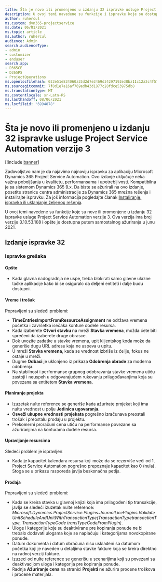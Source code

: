 ```yaml
---
title: Šta je novo ili promenjeno u izdanju 32 ispravke usluge Project Service Automation verzije 3
description: U ovoj temi navedene su funkcije i ispravke koje su dostupne u izdanju 32 ispravke usluge Project Service Automation verzije 3.
author: ruhercul
ms.custom: dyn365-projectservice
ms.date: 06/01/2021
ms.topic: article
ms.author: ruhercul
audience: Admin
search.audienceType:
- admin
- customizer
- enduser
search.app:
- D365CE
- D365PS
- ProjectOperations
ms.openlocfilehash: 023e51e834060a35d2d7e3469d34297192e38ba11c12a2c4f57424213aba44ba
ms.sourcegitcommit: 7f8d1e7a16af769adb43d1877c28fdce53975db8
ms.translationtype: MT
ms.contentlocale: sr-Latn-RS
ms.lasthandoff: 08/06/2021
ms.locfileid: "6994878"
---
```

# <a name="whats-new-or-changed-in-project-service-automation-update-release-32-v3"></a>Šta je novo ili promenjeno u izdanju 32 ispravke usluge Project Service Automation verzije 3

[!include [banner](../includes/psa-now-project-operations.md)]

Zadovoljstvo nam je da najavimo najnoviju ispravku za aplikaciju Microsoft Dynamics 365 Project Service Automation. Ovo izdanje uključuje neka važna poboljšanja u kvalitetu, performansama i upotrebljivosti. Kompatibilna je sa sistemom Dynamics 365 9.x. Da biste se ažurirali na ovo izdanje, posetite stranicu centra administracije za Dynamics 365 mrežna rešenja i instalirajte ispravku. Za još informacija pogledajte članak [Instaliranje, ispravka ili uklanjanje željenog rešenja](/power-platform/admin/install-remove-preferred-solution).

U ovoj temi navedene su funkcije koje su nove ili promenjene u izdanju 32 ispravke usluge Project Service Automation verzije 3. Ova verzija ima broj verzije 3.10.53.108 i opšte je dostupna putem samostalnog ažuriranja u junu 2021.

## <a name="update-release-32"></a>Izdanje ispravke 32

### <a name="bug-fixes"></a>Ispravke grešaka

#### <a name="general"></a>Opšte

- Kada glavna nadogradnja ne uspe, treba blokirati samo glavne ulazne tačke aplikacije kako bi se osiguralo da deljeni entiteti i dalje budu dostupni.

#### <a name="time-and-expense"></a>Vreme i trošak

Popravljeni su sledeći problemi:

- **TimeEntriesImportFromResourceAssignment** ne održava vremena početka i završetka isečaka konture dodele resursa.
- Kada izaberete **Otvori stavku** na mreži **Stavka vremena**, možda ćete biti sprečeni da izaberete druge obrasce.
- Dok uvozite zadatke u stavke vremena, upit klijentskog koda može da generiše dugu URL adresu koja ne uspeva u upitu.
- U mreži **Stavka vremena**, kada se vrednost izbriše iz ćelije, fokus ne ostaje u mreži.
- Dugme **Odbaci** je uklonjeno iz prikaza **Odobrenja obrade** za moderna odobrenja.
- Na stabilnost i performanse grupnog odobravanja stavke vremena utiču zastoji i neuspeh u odgovarajućem rukovanju prilagođavanjima koja su povezana sa entitetom **Stavka vremena**.

#### <a name="project-planning"></a>Planiranje projekta

- Izuzetak nulte reference se generiše kada ažurirate projekat koji ima nultu vrednost u polju **Jedinica ugovaranja**.
- **Osveži ukupne vrednosti projekata** pogrešno izračunava preostali trošak i preostalu prodaju u projektu.
- Prekomerni proračuni cena utiču na performanse povezane sa ažuriranjima na konturama dodele resursa.

#### <a name="resource-management"></a>Upravljanje resursima

Sledeći problem je ispravljen:

- Kada je kapacitet kalendara resursa koji može da se rezerviše veći od 1, Project Service Automation pogrešno prepoznaje kapacitet kao 0 (nula). Stoga se u prikazu rasporeda javlja beskonačna petlja.

#### <a name="sales"></a>Prodaja

Popravljeni su sledeći problemi:

- Kada se kreira stavka u glavnoj knjizi koja ima prilagođeni tip transakcije, javlja se sledeći izuzetak nulte reference: *Microsoft.Dynamics.ProjectService.Plugins.JournalLinePlugins.ValidateUnitScheduleAndUnitWithTransactionType(TransactionTypetransactionType, TransactionTypeCode transTypeCodeFromPlugin)*.
- Uloge i kategorije koje su deaktivirane pre kopiranja ponude ne bi trebalo dodavati ulogama koje se naplaćuju i kategorijama novokopirane ponude.
- Datum dokumenta i datum obračuna nisu usklađeni sa datumom početka koji je naveden u detaljima stavke fakture koja se kreira direktno na radnoj verziji fakture.
- Izuzeci od nulte reference se generišu u scenarijima koji su povezani sa deaktivacijom uloga i kategorija pre kopiranja ponude.
- Radnja **Ažuriranje cena** na stranici **Projekti** ne ažurira procene troškova i procene materijala.
